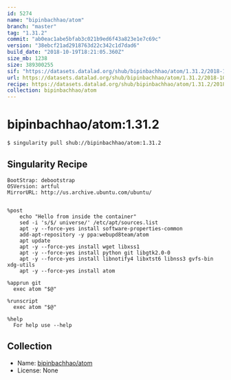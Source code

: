 ```yaml
---
id: 5274
name: "bipinbachhao/atom"
branch: "master"
tag: "1.31.2"
commit: "ab0eac1abe5bfab3c021b9ed6f43a823e1e7c69c"
version: "38ebcf21ad2918763d22c342c1d7dad6"
build_date: "2018-10-19T18:21:05.360Z"
size_mb: 1238
size: 389300255
sif: "https://datasets.datalad.org/shub/bipinbachhao/atom/1.31.2/2018-10-19-ab0eac1a-38ebcf21/38ebcf21ad2918763d22c342c1d7dad6.simg"
url: https://datasets.datalad.org/shub/bipinbachhao/atom/1.31.2/2018-10-19-ab0eac1a-38ebcf21/
recipe: https://datasets.datalad.org/shub/bipinbachhao/atom/1.31.2/2018-10-19-ab0eac1a-38ebcf21/Singularity
collection: bipinbachhao/atom
---
```


# bipinbachhao/atom:1.31.2

```bash
$ singularity pull shub://bipinbachhao/atom:1.31.2
```

## Singularity Recipe

```singularity
BootStrap: debootstrap
OSVersion: artful
MirrorURL: http://us.archive.ubuntu.com/ubuntu/


%post
    echo "Hello from inside the container"
    sed -i 's/$/ universe/' /etc/apt/sources.list
    apt -y --force-yes install software-properties-common
    add-apt-repository -y ppa:webupd8team/atom
    apt update
    apt -y --force-yes install wget libxss1
    apt -y --force-yes install python git libgtk2.0-0
    apt -y --force-yes install libnotify4 libxtst6 libnss3 gvfs-bin xdg-utils
    apt -y --force-yes install atom

%apprun git
  exec atom "$@"

%runscript
  exec atom "$@"

%help
  For help use --help
```

## Collection

 - Name: [bipinbachhao/atom](https://github.com/bipinbachhao/atom)
 - License: None

